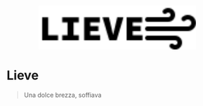 <p align="center">
  <img src="lieve.svg" height="100px" alt="lieve" />
</p>

# Lieve
> Una dolce brezza, soffiava

